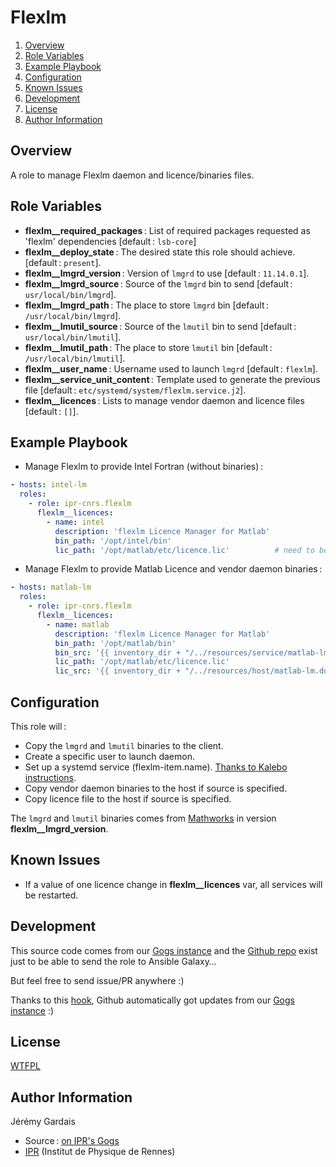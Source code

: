 # Flexlm

1. [Overview](#overview)
2. [Role Variables](#role-variables)
3. [Example Playbook](#example-playbook)
4. [Configuration](#configuration)
5. [Known Issues](#known-issues)
6. [Development](#development)
7. [License](#license)
8. [Author Information](#author-information)

## Overview

A role to manage Flexlm daemon and licence/binaries files.

## Role Variables

* **flexlm__required_packages** : List of required packages requested as 'flexlm' dependencies [default : `lsb-core`]
* **flexlm__deploy_state** : The desired state this role should achieve. [default : `present`].
* **flexlm__lmgrd_version** : Version of `lmgrd` to use [default : `11.14.0.1`].
* **flexlm__lmgrd_source** : Source of the `lmgrd` bin to send [default : `usr/local/bin/lmgrd`].
* **flexlm__lmgrd_path** : The place to store `lmgrd` bin [default : `/usr/local/bin/lmgrd`].
* **flexlm__lmutil_source** : Source of the `lmutil` bin to send [default : `usr/local/bin/lmutil`].
* **flexlm__lmutil_path** : The place to store `lmutil` bin [default : `/usr/local/bin/lmutil`].
* **flexlm__user_name** : Username used to launch `lmgrd` [default : `flexlm`].
* **flexlm__service_unit_content** : Template used to generate the previous file [default : `etc/systemd/system/flexlm.service.j2`].
* **flexlm__licences** : Lists to manage vendor daemon and licence files [default : `[]`].

## Example Playbook

* Manage Flexlm to provide Intel Fortran (without binaries) :

``` yaml
- hosts: intel-lm
  roles:
    - role: ipr-cnrs.flexlm
      flexlm__licences:
        - name: intel
          description: 'flexlm Licence Manager for Matlab'
          bin_path: '/opt/intel/bin'
          lic_path: '/opt/matlab/etc/licence.lic'          # need to be a file
```

* Manage Flexlm to provide Matlab Licence and vendor daemon binaries :

```yaml
- hosts: matlab-lm
  roles:
    - role: ipr-cnrs.flexlm
      flexlm__licences:
        - name: matlab
          description: 'flexlm Licence Manager for Matlab'
          bin_path: '/opt/matlab/bin'
          bin_src: '{{ inventory_dir + "/../resources/service/matlab-lm/bin/" }}'
          lic_path: '/opt/matlab/etc/licence.lic'                                                # need to be a file
          lic_src: '{{ inventory_dir + "/../resources/host/matlab-lm.domain/etc/licence.lic" }}' # need to be a file
```

## Configuration

This role will :
* Copy the `lmgrd` and `lmutil` binaries to the client.
* Create a specific user to launch daemon.
* Set up a systemd service (flexlm-item.name). [Thanks to Kalebo instructions][kalebo instruction flexlm systemd].
* Copy vendor daemon binaries to the host if source is specified.
* Copy licence file to the host if source is specified.

The `lmgrd` and `lmutil` binaries comes from [Mathworks][mathworks download url] in version **flexlm__lmgrd_version**.

## Known Issues

* If a value of one licence change in **flexlm__licences** var, all services will be restarted.

## Development

This source code comes from our [Gogs instance][flexlm source] and the [Github repo][flexlm github] exist just to be able to send the role to Ansible Galaxy…

But feel free to send issue/PR anywhere :)

Thanks to this [hook][gogs to github hook], Github automatically got updates from our [Gogs instance][flexlm source] :)

## License

[WTFPL][wtfpl website]

## Author Information

Jérémy Gardais
* Source : [on IPR's Gogs][flexlm source]
* [IPR][ipr website] (Institut de Physique de Rennes)

[gogs to github hook]: https://stackoverflow.com/a/21998477
[flexlm source]: https://git.ipr.univ-rennes1.fr/cellinfo/ansible.flexlm
[flexlm github]: https://github.com/ipr-cnrs/flexlm
[wtfpl website]: http://www.wtfpl.net/about/
[ipr website]: https://ipr.univ-rennes1.fr/
[mathworks download url]: https://fr.mathworks.com/support/install/license_manager_files.html
[kalebo instruction flexlm systemd]: https://gist.github.com/kalebo/fd39edb6c6e4ebed41f7eab2d9925ebc
